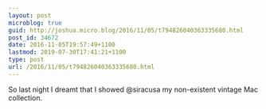 ```yaml
---
layout: post
microblog: true
guid: http://joshua.micro.blog/2016/11/05/t794826040363335680.html
post_id: 34672
date: 2016-11-05T19:57:49+1100
lastmod: 2019-07-30T17:41:21+1100
type: post
url: /2016/11/05/t794826040363335680.html
---
```

So last night I dreamt that I showed @siracusa my non-existent vintage Mac collection.
